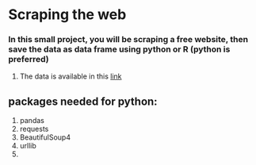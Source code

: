 Scraping the web 
================

### **In this small project, you will be scraping a free website, then save the data as data frame using python or R (python is preferred)**

1. The data is available in this [link](http://wiki.stat.ucla.edu/socr/index.php/SOCR_Data_MLB_HeightsWeights)

packages needed for python: 
-------------------------
1. pandas
2. requests 
3. BeautifulSoup4
4. urllib
5. 
